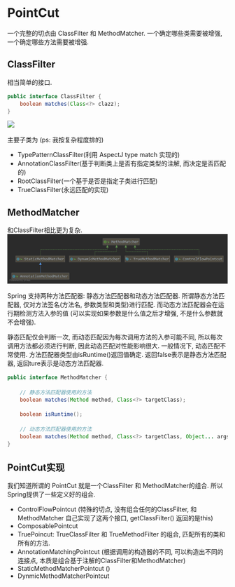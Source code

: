 # PointCut
一个完整的切点由 ClassFilter 和 MethodMatcher.
一个确定哪些类需要被增强, 一个确定哪些方法需要被增强.

## ClassFilter
相当简单的接口.
```java
public interface ClassFilter {
    boolean matches(Class<?> clazz);
}
```
![](ClassFilter1.PNG)

主要子类为 (ps: 我按复杂程度排的) 
* TypePatternClassFilter(利用 AspectJ type match 实现的)
* AnnotationClassFilter(基于判断类上是否有指定类型的注解, 而决定是否匹配的)
* RootClassFilter(一个基于是否是指定子类进行匹配)
* TrueClassFilter(永远匹配的实现)

## MethodMatcher
和ClassFilter相比更为复杂.
![](MethodMatcher.png)

Spring 支持两种方法匹配器: 静态方法匹配器和动态方法匹配器.
所谓静态方法匹配器, 仅对方法签名(方法名, 参数类型和类型)进行匹配.
而动态方法匹配器会在运行期检测方法入参的值
(可以实现如果参数是什么值之后才增强, 不是什么参数就不会增强).

静态匹配仅会判断一次, 而动态匹配因为每次调用方法的入参可能不同,
所以每次调用方法都必须进行判断, 因此动态匹配对性能影响很大.
一般情况下, 动态匹配不常使用. 方法匹配器类型由isRuntime()返回值确定.
返回false表示是静态方法匹配器, 返回ture表示是动态方法匹配器.

```java
public interface MethodMatcher {

    // 静态方法匹配器使用的方法
	boolean matches(Method method, Class<?> targetClass);

	boolean isRuntime();

    // 动态方法匹配器使用的方法
	boolean matches(Method method, Class<?> targetClass, Object... args);
}
```


## PointCut实现
我们知道所谓的 PointCut 就是一个ClassFilter 和 MethodMatcher的组合.
所以Spring提供了一些定义好的组合.
* ControlFlowPointcut (特殊的切点, 没有组合任何的ClassFilter, 和MethodMatcher 自己实现了这两个接口, getClassFilter() 返回的是this)
* ComposablePointcut
* TruePoincut: TrueClassFilter 和 TrueMethodFilter 的组合, 匹配所有的类和所有的方法.
* AnnotationMatchingPointcut (根据调用的构造器的不同, 可以构造出不同的连接点, 本质是组合基于注解的ClassFilter和MethodMatcher)
* StaticMethodMatcherPointcut ()
* DynmicMethodMatcherPointcut
